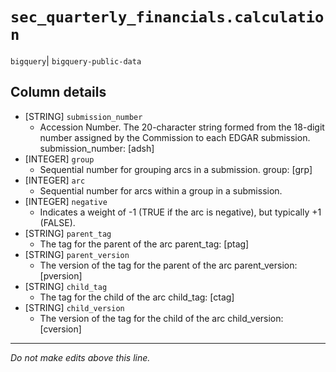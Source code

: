 # `sec_quarterly_financials.calculation`
`bigquery`| `bigquery-public-data`

## Column details
* [STRING]    `submission_number`
  - Accession Number. The 20-character string formed from the 18-digit number assigned by the Commission to each EDGAR submission. submission_number: [adsh]
* [INTEGER]   `group`
  - Sequential number for grouping arcs in a submission. group: [grp]
* [INTEGER]   `arc`
  - Sequential number for arcs within a group in a submission.
* [INTEGER]   `negative`
  - Indicates a weight of -1 (TRUE if the arc is negative), but typically +1 (FALSE).
* [STRING]    `parent_tag`
  - The tag for the parent of the arc parent_tag: [ptag]
* [STRING]    `parent_version`
  - The version of the tag for the parent of the arc parent_version: [pversion]
* [STRING]    `child_tag`
  - The tag for the child of the arc child_tag: [ctag]
* [STRING]    `child_version`
  - The version of the tag for the child of the arc child_version: [cversion]

-------------------------------------------------------------------------------
*Do not make edits above this line.*
